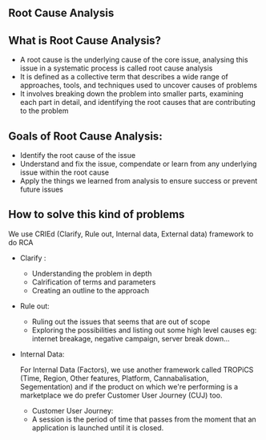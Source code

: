 ## Root Cause Analysis

**What is Root Cause Analysis?**
--
* A root cause is the underlying cause of the core issue, analysing this issue in a systematic process is called root cause analysis
* It is defined as a collective term that describes a wide range of approaches, tools, and techniques used to uncover causes of problems
* It involves breaking down the problem into smaller parts, examining each part in detail, and identifying the root causes that are contributing to the problem

**Goals of Root Cause Analysis:**
--
* Identify the root cause of the issue
* Understand and fix the issue, compendate or learn from any underlying issue within the root cause
* Apply the things we learned from analysis to ensure success or prevent future issues


**How to solve this kind of problems**
--
We use CRIEd (Clarify, Rule out, Internal data, External data) framework to do RCA

* Clarify :
  * Understanding the problem in depth
  * Calrification of terms and parameters
  * Creating an outline to the approach

* Rule out:
  * Ruling out the issues that seems that are out of scope 
  * Exploring the possibilities and listing out some high level causes
  eg: internet breakage, negative campaign, server break down...
  
* Internal Data:
  
  For Internal Data (Factors), we use another framework called TROPiCS (Time, Region, Other features, Platform, Cannabalisation, Segementation) and if the product on which we're performing is a marketplace we do prefer Customer User Journey (CUJ) too.
  
   * Customer User Journey:
    * A session is the period of time that passes from the moment that an application is launched until it is closed. 

 
 
  
  
  
